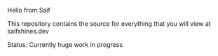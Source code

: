 Hello from Saif

This repository contains the source for everything that you will view at saifshines.dev

Status: Currently huge work in progress
